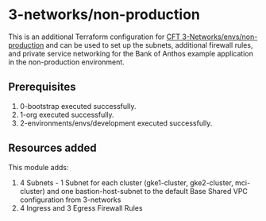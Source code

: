 # 3-networks/non-production

This is an additional Terraform configuration for [CFT 3-Networks/envs/non-production](https://github.com/terraform-google-modules/terraform-example-foundation/tree/master/3-networks/envs/non-production) and can be used to set up the subnets, additional firewall rules, and private service networking for the Bank of Anthos example application in the non-production environment.

## Prerequisites

1. 0-bootstrap executed successfully.
1. 1-org executed successfully.
1. 2-environments/envs/development executed successfully.

## Resources added

This module adds:
1. 4 Subnets - 1 Subnet for each cluster (gke1-cluster, gke2-cluster, mci-cluster) and one bastion-host-subnet to the default Base Shared VPC configuration from 3-networks
1. 4 Ingress and 3 Egress Firewall Rules
